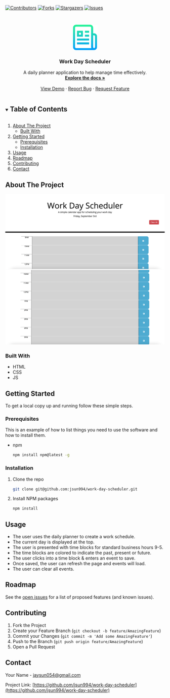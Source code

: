 <!-- PROJECT SHIELDS -->
<!--
*** I'm using markdown "reference style" links for readability.
*** Reference links are enclosed in brackets [ ] instead of parentheses ( ).
*** See the bottom of this document for the declaration of the reference variables
*** for contributors-url, forks-url, etc. This is an optional, concise syntax you may use.
*** https://www.markdownguide.org/basic-syntax/#reference-style-links
-->
[![Contributors][contributors-shield]][contributors-url]
[![Forks][forks-shield]][forks-url]
[![Stargazers][stars-shield]][stars-url]
[![Issues][issues-shield]][issues-url]


<!-- PROJECT LOGO -->
<br />
<p align="center">
  <a href="https://github.com/jsun994/work-day-scheduler">
    <img src="./screenshots/logo.png" alt="Logo" width="80" height="80">
  </a>

  <h3 align="center">Work Day Scheduler</h3>

  <p align="center">
  A daily planner application to help manage time effectively.
    <br />
    <a href="https://github.com/jsun994/work-day-scheduler"><strong>Explore the docs »</strong></a>
    <br />
    <br />
    <a href="https://jsun994.github.io/work-day-scheduler/">View Demo</a>
    ·
    <a href="https://github.com/jsun994/work-day-scheduler/issues">Report Bug</a>
    ·
    <a href="https://github.com/jsun994/work-day-scheduler/issues">Request Feature</a>
  </p>
</p>



<!-- TABLE OF CONTENTS -->
<details open="open">
  <summary><h2 style="display: inline-block">Table of Contents</h2></summary>
  <ol>
    <li>
      <a href="#about-the-project">About The Project</a>
      <ul>
        <li><a href="#built-with">Built With</a></li>
      </ul>
    </li>
    <li>
      <a href="#getting-started">Getting Started</a>
      <ul>
        <li><a href="#prerequisites">Prerequisites</a></li>
        <li><a href="#installation">Installation</a></li>
      </ul>
    </li>
    <li><a href="#usage">Usage</a></li>
    <li><a href="#roadmap">Roadmap</a></li>
    <li><a href="#contributing">Contributing</a></li>
    <li><a href="#contact">Contact</a></li>
  </ol>
</details>


<!-- ABOUT THE PROJECT -->
## About The Project

![ss0](./screenshots/screenshot.png)
![ss1](./screenshots/screenshot1.png)


### Built With

* HTML
* CSS
* JS


<!-- GETTING STARTED -->
## Getting Started

To get a local copy up and running follow these simple steps.

### Prerequisites

This is an example of how to list things you need to use the software and how to install them.
* npm
  ```sh
  npm install npm@latest -g
  ```

### Installation

1. Clone the repo
   ```sh
   git clone git@github.com:jsun994/work-day-scheduler.git
   ```
2. Install NPM packages
   ```sh
   npm install
   ```


<!-- USAGE EXAMPLES -->
## Usage

* The user uses the daily planner to create a work schedule.
* The current day is displayed at the top.
* The user is presented with time blocks for standard business hours 9-5.
* The time blocks are colored to indicate the past, present or future.
* The user clicks into a time block & enters an event to save.
* Once saved, the user can refresh the page and events will load.
* The user can clear all events.


<!-- ROADMAP -->
## Roadmap

See the [open issues](https://github.com/jsun994/work-day-scheduler/issues) for a list of proposed features (and known issues).



<!-- CONTRIBUTING -->
## Contributing


1. Fork the Project
2. Create your Feature Branch (`git checkout -b feature/AmazingFeature`)
3. Commit your Changes (`git commit -m 'Add some AmazingFeature'`)
4. Push to the Branch (`git push origin feature/AmazingFeature`)
5. Open a Pull Request


<!-- CONTACT -->
## Contact

Your Name - jaysun054@gmail.com

Project Link: [https://github.com/jsun994/work-day-scheduler](https://github.com/jsun994/work-day-scheduler)


<!-- MARKDOWN LINKS & IMAGES -->
<!-- https://www.markdownguide.org/basic-syntax/#reference-style-links -->
[contributors-shield]: https://img.shields.io/github/contributors/github_username/repo.svg?style=for-the-badge
[contributors-url]: https://github.com/jsun994/work-day-scheduler/graphs/contributors
[forks-shield]: https://img.shields.io/github/forks/github_username/repo.svg?style=for-the-badge
[forks-url]: https://github.com/jsun994/work-day-scheduler/network/members
[stars-shield]: https://img.shields.io/github/stars/github_username/repo.svg?style=for-the-badge
[stars-url]: https://github.com/jsun994/work-day-scheduler/stargazers
[issues-shield]: https://img.shields.io/github/issues/github_username/repo.svg?style=for-the-badge
[issues-url]: https://github.com/jsun994/work-day-scheduler/issues